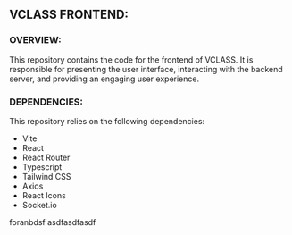 ## VCLASS FRONTEND:

### OVERVIEW:
This repository contains the code for the frontend of VCLASS. It is responsible for presenting the user interface, interacting with the backend server, and providing an engaging user experience.

### DEPENDENCIES:
This repository relies on the following dependencies:

- Vite
- React
- React Router
- Typescript
- Tailwind CSS
- Axios
- React Icons
- Socket.io

foranbdsf asdfasdfasdf
